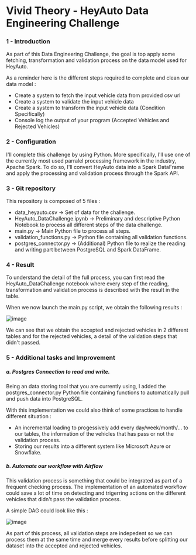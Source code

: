 # Vivid Theory - HeyAuto Data Engineering Challenge

### 1 - Introduction

As part of this Data Engineering Challenge, the goal is top apply some fetching, transformation and validation process on the data model used for HeyAuto.

As a reminder here is the different steps required to complete and clean our data model :
- Create a system to fetch the input vehicle data from provided csv url
- Create a system to validate the input vehicle data
- Create a system to transform the input vehicle data (Condition Specifically)
- Console log the output of your program (Accepted Vehicles and Rejected Vehicles)

### 2 - Configuration

I'll complete this challenge by using Python. More specifically, I'll use one of the currently most used parralel processing framework in the industry, Apache Spark.
To do so, I'll convert HeyAuto data into a Spark DataFrame and apply the processing and validation process through the Spark API.

### 3 - Git repository

This repository is composed of 5 files :
- data_heyauto.csv -> Set of data for the challenge.
- HeyAuto_DataChallenge.ipynb -> Preliminary and descriptive Python Notebook to process all different steps of the data challenge.
- main.py -> Main Python file to process all steps.
- validation_functions.py -> Python file containing all validation functions.
- postgres_connector.py -> (Additional) Python file to realize the reading and writing part between PostgreSQL and Spark DataFrame.

### 4 - Result 

To understand the detail of the full process, you can first read the HeyAuto_DataChallenge notebook where every step of the reading, transformation and validation process is described with the result in the table.

When we now launch the main.py script, we obtain the following results :

![image](https://user-images.githubusercontent.com/63043011/224799207-a4496e5e-ef36-42f1-adf2-37a9a546d7bf.png)

We can see that we obtain the accepted and rejected vehicles in 2 different tables and for the rejected vehicles, a detail of the validation steps that didn't passed.

### 5 - Additional tasks and Improvement 

##### a. Postgres Connection to read and write.

Being an data storing tool that you are currently using, I added the postgres_connector.py Python file containing functions to automatically pull and push data into PostgreSQL.

With this implementation we could also think of some practices to handle different situation :
- An incremental loading to progessively add every day/week/month/... to our tables, the information of the vehicles that has pass or not the validation process.
- Storing our results into a different system like Microsoft Azure or Snowflake.

##### b. Automate our workflow with Airflow 

This validation process is something that could be integrated as part of a frequent checking process. The implementation of an automated workflow could save a lot of time on detecting and trigerring actions on the different vehicles that didn't pass the validation process.

A simple DAG could look like this : 

![image](https://user-images.githubusercontent.com/63043011/224770154-d8e3e0b1-afc2-438f-8e93-44ec3f4d84fd.png)

As part of this process, all validation steps are indepedent so we can process them at the same time and merge every results before splitting our dataset into the accepted and rejected vehicles.


